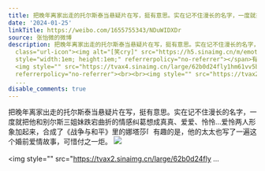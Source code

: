 ```yaml
---
title: 把晚年离家出走的托尔斯泰当悬疑片在写，挺有意思。实在记不住漫长的名字，一度就把他和别尔斯三姐妹跌宕曲折的情感纠葛想成真真、爱爱、怜怜…爱怜两人形象加起...
date: '2024-01-25'
linkTitle: https://weibo.com/1655755343/NDuWIDXDr
source: 张怡微的微博
description: 把晚年离家出走的托尔斯泰当悬疑片在写，挺有意思。实在记不住漫长的名字，一度就把他和别尔斯三姐妹跌宕曲折的情感纠葛想成真真、爱爱、怜怜…爱怜两人形象加起来，合成了《战争与和平》里的娜塔莎<span
  class="url-icon"><img alt="[笑cry]" src="https://h5.sinaimg.cn/m/emoticon/icon/default/d_xiaoku-f2bd11b506.png"
  style="width:1em; height:1em;" referrerpolicy="no-referrer"></span>有趣的是，他的太太也写了一遍这个婚前爱情故事，可惜付之一炬。
  <img style="" src="https://tvax4.sinaimg.cn/large/62b0d24fly1hm61vv5bfgj20u0140gz6.jpg"
  referrerpolicy="no-referrer"><br><br><img style="" src="https://tvax2.sinaimg.cn/large/62b0d24fly
  ...
disable_comments: true
---
```

把晚年离家出走的托尔斯泰当悬疑片在写，挺有意思。实在记不住漫长的名字，一度就把他和别尔斯三姐妹跌宕曲折的情感纠葛想成真真、爱爱、怜怜…爱怜两人形象加起来，合成了《战争与和平》里的娜塔莎<span class="url-icon"><img alt="[笑cry]" src="https://h5.sinaimg.cn/m/emoticon/icon/default/d_xiaoku-f2bd11b506.png" style="width:1em; height:1em;" referrerpolicy="no-referrer"></span>有趣的是，他的太太也写了一遍这个婚前爱情故事，可惜付之一炬。 <img style="" src="https://tvax4.sinaimg.cn/large/62b0d24fly1hm61vv5bfgj20u0140gz6.jpg" referrerpolicy="no-referrer"><br><br><img style="" src="https://tvax2.sinaimg.cn/large/62b0d24fly ...